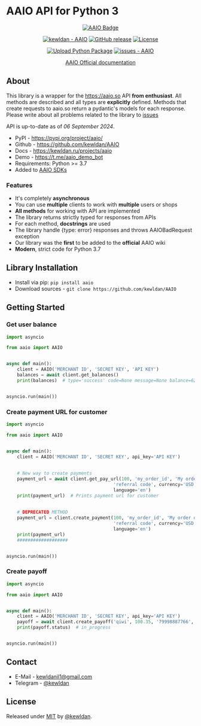 # AAIO API for Python 3

<div align="center">

<a href="https://aaio.so/" target="_blank">
	<img alt="AAIO Badge" src="https://aaio.so/assets/svg/banners/big/dark-2.svg" title="Aaio - Сервис по приему онлайн платежей">
</a>

[![kewldan - AAIO](https://img.shields.io/static/v1?label=kewldan&message=AAIO&color=blue&logo=github)](https://github.com/kewldan/AAIO "Go to GitHub repo")
[![GitHub release](https://img.shields.io/github/release/kewldan/AAIO?include_prereleases=&sort=semver&color=blue)](https://github.com/kewldan/AAIO/releases/)
[![License](https://img.shields.io/badge/License-MIT-blue)](#license)

[![Upload Python Package](https://github.com/kewldan/AAIO/actions/workflows/python-publish.yml/badge.svg)](https://github.com/kewldan/AAIO/actions/workflows/python-publish.yml)
[![issues - AAIO](https://img.shields.io/github/issues/kewldan/AAIO)](https://github.com/kewldan/AAIO/issues)

[AAIO Official documentation](https://wiki.aaio.so/)

</div>

## About

This library is a wrapper for the https://aaio.so API **from enthusiast**. All methods are described and all types are
**explicitly** defined. Methods that create requests to
aaio.so
return a pydantic's models for each response. Please write about all problems related to the library
to [issues](https://github.com/kewldan/AAIO/issues)

API is up-to-date as of *06 September 2024*.

* PyPl - https://pypi.org/project/aaio/
* Github - https://github.com/kewldan/AAIO
* Docs - https://kewldan.ru/projects/aaio
* Demo - https://t.me/aaio_demo_bot
* Requirements: Python >= 3.7
* Added to [AAIO SDKs](https://wiki.aaio.so/priem-platezhei/gotovye-cms-moduli-i-sdk/python-3-sdk)

### Features

* It's completely **asynchronous**
* You can use **multiple** clients to work with **multiple** users or shops
* **All methods** for working with API are implemented
* The library returns strictly typed for responses from APIs
* For each method, **docstrings** are used
* The library handle {type: error} responses and throws AAIOBadRequest exception
* Our library was the **first** to be added to the **official** AAIO wiki
* **Modern**, strict code for Python 3.7

## Library Installation

* Install via pip: `pip install aaio`
* Download sources - `git clone https://github.com/kewldan/AAIO`

## Getting Started

### Get user balance

```python
import asyncio

from aaio import AAIO


async def main():
    client = AAIO('MERCHANT ID', 'SECRET KEY', 'API KEY')
    balances = await client.get_balances()
    print(balances)  # type='success' code=None message=None balance=625.85 referral=172.96 hold=0.0


asyncio.run(main())
```

### Create payment URL for customer

```python
import asyncio

from aaio import AAIO


async def main():
    client = AAIO('MERCHANT ID', 'SECRET KEY', api_key='API KEY')
    
    
    # New way to create payments
    payment_url = await client.get_pay_url(100, 'my_order_id', 'My order description', 'qiwi', 'support@aaio.so',
                                        'referral code', currency='USD',
                                        language='en')
    print(payment_url)  # Prints payment url for customer
    
    
    # DEPRECATED METHOD
    payment_url = client.create_payment(100, 'my_order_id', 'My order description', 'qiwi', 'support@aaio.so',
                                        'referral code', currency='USD',
                                        language='en')
    print(payment_url)
    ###################


asyncio.run(main())
```

### Create payoff

```python
import asyncio

from aaio import AAIO


async def main():
    client = AAIO('MERCHANT ID', 'SECRET KEY', api_key='API KEY')
    payoff = await client.create_payoff('qiwi', 100.35, '79998887766', 'my_payoff_id')
    print(payoff.status)  # in_progress


asyncio.run(main())
```

## Contact

* E-Mail - kewldanil1@gmail.com
* Telegram - [@kewldan](https://t.me/kewldan)

## License

Released under [MIT](/LICENSE) by [@kewldan](https://github.com/kewldan).
